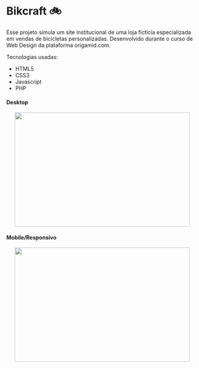 # Bikcraft 🚲

Esse projeto simula um site institucional de uma loja fictícia especializada em vendas de bicicletas personalizadas. Desenvolvido durante o curso de Web Design da plataforma origamid.com.

Tecnologias usadas:

- HTML5
- CSS3
- Javascript
- PHP


#### Desktop
<p align="center">
    <img width="460" height="300" src="./bikcraft-web/img/bikcraft.gif">
</p>


#### Mobile/Responsivo
<p align="center">
    <img width="460" height="300" src="./bikcraft-web/img/mobile-bikcraft.gif">
</p>